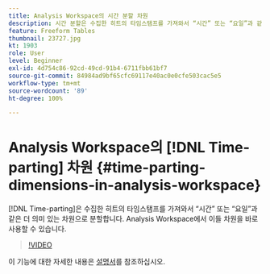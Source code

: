 ```yaml
---
title: Analysis Workspace의 시간 분할 차원
description: 시간 분할은 수집한 히트의 타임스탬프를 가져와서 “시간” 또는 “요일”과 같은 더 의미 있는 차원으로 분할합니다. Analysis Workspace에서 이들 차원을 바로 사용할 수 있습니다.
feature: Freeform Tables
thumbnail: 23727.jpg
kt: 1903
role: User
level: Beginner
exl-id: 4d754c86-92cd-49cd-91b4-6711fbb61bf7
source-git-commit: 84984ad9bf65cfc69117e40ac0e0cfe503cac5e5
workflow-type: tm+mt
source-wordcount: '89'
ht-degree: 100%

---
```


# Analysis Workspace의 [!DNL Time-parting] 차원 {#time-parting-dimensions-in-analysis-workspace}

[!DNL Time-parting]은 수집한 히트의 타임스탬프를 가져와서 “시간” 또는 “요일”과 같은 더 의미 있는 차원으로 분할합니다. Analysis Workspace에서 이들 차원을 바로 사용할 수 있습니다.

>[!VIDEO](https://video.tv.adobe.com/v/23727/?quality=12&learn=on)

이 기능에 대한 자세한 내용은 [설명서](https://experienceleague.adobe.com/docs/analytics/analyze/analysis-workspace/components/dimensions/time-parting-dimensions.html?lang=ko)를 참조하십시오.
